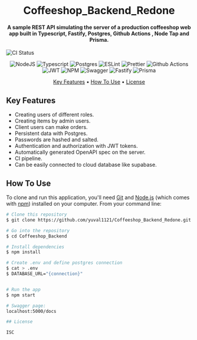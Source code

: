 <h1 align="center">
  <br>
  <br>
  Coffeeshop_Backend_Redone
  <br>
</h1>

<h4 align="center">A sample REST API simulating the server of a production coffeeshop web app built in Typescript, Fastify, Postgres, Github Actions , Node Tap and Prisma</a>.</h4>

![CI Status](https://github.com/yuval1121/Coffeeshop_Backend_Redone/actions/workflows/github-actions.yml/badge.svg)

<p align="center">
    <img src="https://img.shields.io/badge/Node.js-339933?style=for-the-badge&logo=nodedotjs&logoColor=white"
         alt="NodeJS">
    <img src="https://img.shields.io/badge/TypeScript-007ACC?style=for-the-badge&logo=typescript&logoColor=white"
         alt="Typescript">
    <img src="https://img.shields.io/badge/postgres-%23316192.svg?style=for-the-badge&logo=postgresql&logoColor=white"
         alt="Postgres">
    <img src="https://img.shields.io/badge/eslint-3A33D1?style=for-the-badge&logo=eslint&logoColor=white"
         alt="ESLint">
    <img src="https://img.shields.io/badge/prettier-1A2C34?style=for-the-badge&logo=prettier&logoColor=F7BA3E"
         alt="Prettier">
    <img src="https://img.shields.io/badge/github%20actions-%232671E5.svg?style=for-the-badge&logo=githubactions&logoColor=white"
         alt="Github Actions">
    <img src="https://img.shields.io/badge/JWT-000000?style=for-the-badge&logo=JSON%20web%20tokens&logoColor=white"
         alt="JWT">
    <img src="https://img.shields.io/badge/npm-CB3837?style=for-the-badge&logo=npm&logoColor=white"
         alt="NPM">
     <img src="https://img.shields.io/badge/Swagger-85EA2D?style=for-the-badge&logo=Swagger&logoColor=white"
         alt="Swagger">
    <img src="https://img.shields.io/badge/fastify-%23000000.svg?style=for-the-badge&logo=fastify&logoColor=white"
         alt="Fastify">
    <img src="https://img.shields.io/badge/Prisma-3982CE?style=for-the-badge&logo=Prisma&logoColor=white"
         alt="Prisma">

</p>

<p align="center">
  <a href="#key-features">Key Features</a> •
  <a href="#how-to-use">How To Use</a> •
  <a href="#license">License</a>
</p>

## Key Features

- Creating users of different roles.
- Creating items by admin users.
- Client users can make orders.
- Persistent data with Postgres.
- Passwords are hashed and salted.
- Authentication and authorization with JWT tokens.
- Automatically generated OpenAPI spec on the server.
- CI pipeline.
- Can be easily connected to cloud database like supabase.

## How To Use

To clone and run this application, you'll need [Git](https://git-scm.com) and [Node.js](https://nodejs.org/en/download/) (which comes with [npm](http://npmjs.com)) installed on your computer. From your command line:

```bash
# Clone this repository
$ git clone https://github.com/yuval1121/Coffeeshop_Backend_Redone.git

# Go into the repository
$ cd Coffeeshop_Backend

# Install dependencies
$ npm install

# Create .env and define postgres connection
$ cat > .env
$ DATABASE_URL="{connection}"


# Run the app
$ npm start

# Swagger page:
localhost:5000/docs

## License

ISC
```
